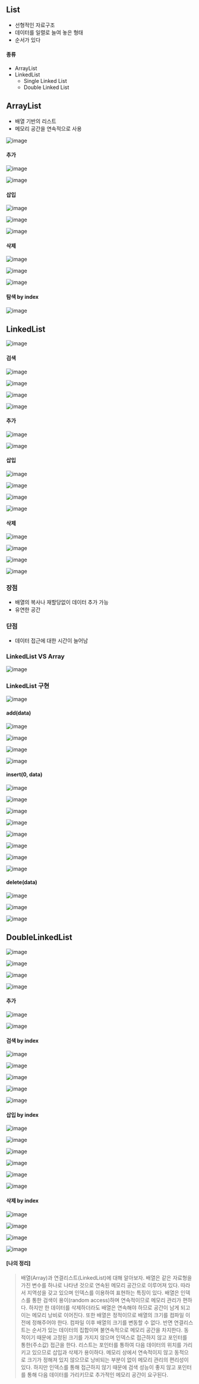 ## List

- 선형적인 자료구조
- 데이터를 일렬로 늘여 놓은 형태
- 순서가 있다

#### 종류
- ArrayList
- LinkedList
  - Single Linked List
  - Double Linked List

## ArrayList
- 배열 기반의 리스트
- 메모리 공간을 연속적으로 사용

![image](https://user-images.githubusercontent.com/67304980/137726816-6cf6c827-91ea-4fd9-8883-0b32608ce8bc.png)

#### 추가

![image](https://user-images.githubusercontent.com/67304980/137726934-2a0fad66-f1ba-4681-95fc-7537e2a6d1ce.png)

![image](https://user-images.githubusercontent.com/67304980/137726954-4dcf72a2-6a1d-4e51-bec2-bdad184e8b13.png)

#### 삽입

![image](https://user-images.githubusercontent.com/67304980/137726997-3032a00c-a6ec-4fc4-81f3-fb5d58497209.png)

![image](https://user-images.githubusercontent.com/67304980/137727028-d54334b2-5b7b-4f82-98aa-738df5f4fc4c.png)

![image](https://user-images.githubusercontent.com/67304980/137727061-14ddfb80-8492-46de-bdd4-e2f18c9238f9.png)

#### 삭제

![image](https://user-images.githubusercontent.com/67304980/137727103-3b3e11f2-0156-4454-a2ee-dbeed5954e02.png)

![image](https://user-images.githubusercontent.com/67304980/137727125-97b22de2-dc73-48f3-846f-4f19a2a096dc.png)

![image](https://user-images.githubusercontent.com/67304980/137727144-c5a72472-111b-4742-9ae5-21f12afe4fb0.png)

#### 탐색 by index

![image](https://user-images.githubusercontent.com/67304980/137727208-c3baa92d-4eec-4bfd-9634-edbb4980911f.png)


## LinkedList

![image](https://user-images.githubusercontent.com/67304980/137727302-e0f02bef-1d07-477e-a36b-6c580cc4dbed.png)


#### 검색

![image](https://user-images.githubusercontent.com/67304980/137727392-1e89c1e1-a1b5-45b5-a4df-5fd325e8ae95.png)

![image](https://user-images.githubusercontent.com/67304980/137727429-7acbedbe-47cc-4dd3-a7c0-3150e37d4682.png)

![image](https://user-images.githubusercontent.com/67304980/137727449-013361a0-0044-4e9d-aa20-2bc0abe5f012.png)

![image](https://user-images.githubusercontent.com/67304980/137727468-a2b5643c-0c2f-4970-9720-48812685e8bd.png)

#### 추가

![image](https://user-images.githubusercontent.com/67304980/137727533-868a352f-dd4f-4abf-adda-cce4dfab665a.png)

![image](https://user-images.githubusercontent.com/67304980/137727560-fd8f0d11-1b5f-49e2-a123-1cdc5e474bc5.png)


#### 삽입

![image](https://user-images.githubusercontent.com/67304980/137727780-1f3db6e4-75b3-4f7c-85ad-732685c58d0b.png)

![image](https://user-images.githubusercontent.com/67304980/137727631-31db2e3c-254c-4d65-b654-e43f80431348.png)

![image](https://user-images.githubusercontent.com/67304980/137727659-b47c8ba7-8e12-43f3-8218-38fbf4cf0c7e.png)

![image](https://user-images.githubusercontent.com/67304980/137727686-8f81e119-c2c8-439f-9e46-954307ee1ce0.png)


#### 삭제

![image](https://user-images.githubusercontent.com/67304980/137727825-9afdc9c7-7f45-4193-96a5-700b9579cd73.png)

![image](https://user-images.githubusercontent.com/67304980/137727871-0049a41d-58bd-4a16-a954-e05060beeda8.png)

![image](https://user-images.githubusercontent.com/67304980/137727919-d128e6fc-d151-4421-897d-e68c3ba7015e.png)

![image](https://user-images.githubusercontent.com/67304980/137727972-8e737a6d-9168-4b79-8cc6-8f5f28fb82bf.png)

### 장점
- 배열의 복사나 재할당없이 데이터 추가 가능
- 유연한 공간

### 단점
- 데이터 접근에 대한 시간이 늘어남

### LinkedList VS Array

![image](https://user-images.githubusercontent.com/67304980/137728157-b9d64378-60c0-46da-baf9-a75f0a2674a7.png)


### LinkedList 구현

![image](https://user-images.githubusercontent.com/67304980/137728327-8a8aa9cc-c682-4a6c-89fe-f7f1bbe039c0.png)

#### add(data)

![image](https://user-images.githubusercontent.com/67304980/137728360-4beef324-24ef-4380-a704-71272954f8bc.png)

![image](https://user-images.githubusercontent.com/67304980/137728394-4a1b21e9-ba96-4491-82f6-279ace430215.png)

![image](https://user-images.githubusercontent.com/67304980/137728512-0686d99f-e415-47ce-9954-283180747f78.png)

![image](https://user-images.githubusercontent.com/67304980/137728540-9b93611c-707c-4fd1-9d03-e1a8261cc43c.png)

#### insert(0, data)

![image](https://user-images.githubusercontent.com/67304980/137728586-3fc5bc94-8f53-4a41-b78c-b17fa3cd8a40.png)

![image](https://user-images.githubusercontent.com/67304980/137728609-64448c60-ea46-418e-a82c-737ec92ff666.png)

![image](https://user-images.githubusercontent.com/67304980/137728646-33111c90-3606-4618-bd60-be71583fc842.png)

![image](https://user-images.githubusercontent.com/67304980/137728669-c9877ae3-13e0-444e-8cb5-b0a0459c6524.png)

![image](https://user-images.githubusercontent.com/67304980/137728695-3409e62a-59dd-43a2-8fa6-78dc79285e8b.png)

![image](https://user-images.githubusercontent.com/67304980/137728774-753219c4-5d48-4e94-947d-04b3f65c679a.png)

![image](https://user-images.githubusercontent.com/67304980/137728801-1d14e3f5-9ab0-4e8d-9edd-0862d3901b90.png)

![image](https://user-images.githubusercontent.com/67304980/137728844-d4c948b4-f6fe-4af8-af80-7e28d6b626d4.png)

#### delete(data)

![image](https://user-images.githubusercontent.com/67304980/137728955-fcd57dba-0224-472b-9d79-06e87a83177a.png)

![image](https://user-images.githubusercontent.com/67304980/137729000-336550a6-51f0-4f2a-bb26-01272b09fe25.png)

![image](https://user-images.githubusercontent.com/67304980/137729019-ed5cb77e-67e1-46ba-ab5d-25680709be94.png)


## DoubleLinkedList

![image](https://user-images.githubusercontent.com/67304980/137729118-3b96fec7-10d5-43ba-bdf5-3860f6378c49.png)

![image](https://user-images.githubusercontent.com/67304980/137729157-5883cb97-16c8-44d1-b4c5-08babad7e2fa.png)

![image](https://user-images.githubusercontent.com/67304980/137729184-a0d66369-1125-4043-aff0-0dd5f91b3e61.png)

![image](https://user-images.githubusercontent.com/67304980/137729212-220977d3-afe9-4ac8-9fca-70ac3a309e05.png)


#### 추가

![image](https://user-images.githubusercontent.com/67304980/137729277-0c295a09-7a60-418d-a419-32bbf91b5f09.png)

![image](https://user-images.githubusercontent.com/67304980/137729287-9555ff42-6f37-4e93-83f7-500a4df49661.png)


#### 검색 by index

![image](https://user-images.githubusercontent.com/67304980/137729325-581df557-cc84-4a91-9f42-cafd7bb9cf4d.png)

![image](https://user-images.githubusercontent.com/67304980/137729348-bf2f6907-1af1-448d-ab06-aecbe8cbce39.png)

![image](https://user-images.githubusercontent.com/67304980/137729369-65e8b462-ae38-4b4e-8dce-e5d47bade64a.png)

![image](https://user-images.githubusercontent.com/67304980/137729407-9bf5bd2d-0d5a-4a07-903d-b5feeb8711bd.png)

![image](https://user-images.githubusercontent.com/67304980/137729449-8b42599f-099d-4853-9c86-0453c52f7939.png)


#### 삽입 by index

![image](https://user-images.githubusercontent.com/67304980/137729697-5df4afd0-4f28-4aaf-8aec-bcf8013607a8.png)

![image](https://user-images.githubusercontent.com/67304980/137729805-4eaf5bae-20e9-44d2-bee9-220a70ae0b84.png)

![image](https://user-images.githubusercontent.com/67304980/137729829-f03deb7d-95db-46f9-ad0b-a5ffa4243cd0.png)

![image](https://user-images.githubusercontent.com/67304980/137729861-a8e36f1e-499a-4f51-b5a3-4fe271e95f62.png)

![image](https://user-images.githubusercontent.com/67304980/137729894-6060b84d-4ec8-409a-85f8-1fd3ca5051e2.png)

![image](https://user-images.githubusercontent.com/67304980/137729924-dd07ade5-18da-4616-9eb7-c1667667584b.png)


#### 삭제 by index

![image](https://user-images.githubusercontent.com/67304980/137730004-1f1298bc-f199-40d7-bc35-127a4c30c2aa.png)

![image](https://user-images.githubusercontent.com/67304980/137730302-dc5e2ab5-3a45-465f-a20a-ff7ed5a0822f.png)

![image](https://user-images.githubusercontent.com/67304980/137730347-bc4f0dc7-35a8-4c78-bdd9-5e7726b27d98.png)

![image](https://user-images.githubusercontent.com/67304980/137730104-39f1136c-f08c-48a3-8c0b-4802820bf4a3.png)



#### [나의 정리]
> 배열(Array)과 연결리스트(LinkedList)에 대해 알아보자. 배열은 같은 자료형을 가진 변수를 하나로 나타낸 것으로 연속된 메모리 공간으로 이루어져 있다. 따라서 지역성을 갖고 있으며 인덱스를 이용하여 표현하는 특징이 있다. 배열은 인덱스를 통한 검색이 용이(random access)하며 연속적이므로 메모리 관리가 편하다. 하지만 한 데이터를 삭제하더라도 배열은 연속해야 하므로 공간이 남게 되고 이는 메모리 낭비로 이어진다. 또한 배열은 정적이므로 배열의 크기를 컴파일 이전에 정해주어야 한다. 컴파일 이후 배열의 크기를 변동할 수 없다. 반면 연결리스트는 순서가 있는 데이터의 집합이며 불연속적으로 메모리 공간을 차지한다. 동적이기 때문에 고정된 크기를 가지지 않으며 인덱스로 접근하지 않고 포인터를 통한(주소값) 접근을 한다. 리스트는 포인터를 통하여 다음 데이터의 위치를 가리키고 있으므로 삽입과 삭제가 용이하다. 메모리 상에서 연속적이지 않고 동적으로 크기가 정해져 있지 않으므로 낭비되는 부분이 없이 메모리 관리의 편리성이 있다. 하지만 인덱스를 통해 접근하지 않기 때문에 검색 성능이 좋지 않고 포인터를 통해 다음 데이터를 가리키므로 추가적인 메모리 공간이 요구된다.








